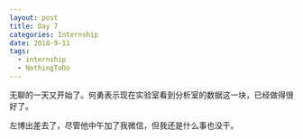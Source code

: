 ```yaml
---
layout: post
title: Day 7
categories: Internship
date: 2018-9-11
tags:
  - internship
  - NothingToDo
---
```


无聊的一天又开始了。何勇表示现在实验室看到分析室的数据这一块，已经做得很好了。

左博出差去了，尽管他中午加了我微信，但我还是什么事也没干。

